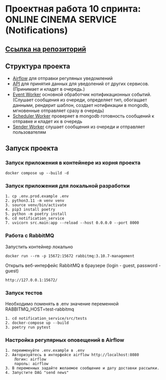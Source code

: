 # Проектная работа 10 спринта: ONLINE CINEMA SERVICE (Notifications)

## [Ссылка на репозиторий](https://github.com/SmirnovaT/notifications_sprint_1)

## Структура проекта

- [Airflow](airflow) для отправки регуляных уведомлений
- [API](notification_service/src) для принятия данных для уведолений от других сервисов. (Принимает и кладет в очередь.)
- [Event Worker](notification_service/src/event_worker) основной обработчик нотификационных событий. (Слушает
  сообщения из очереди, определяет тип, обогащает данными, рендерит шаблон, cоздает нотификации в mongodb, мгновенные
  отправляет сразу в очередь)
- [Scheduler Worker](scheduler_worker) проверяет в mongodb готовность сообщений к отправке и кладет их в очередь
- [Sender Worker](sender_worker) слушает сообщения из очереди и отправляет пользователям

## Запуск проекта

### Запуск приложения в контейнере из корня проекта

```
docker compose up --build -d
```

### Запуск приложения для локальной разработки
```
1. cp .env.prod.example .env
2. python3.11 -m venv venv
3. source venv/bin/activate
4. pip3 install poetry
5. python -m poetry install
6. cd notification_service
7. uvicorn src.main:app --reload --host 0.0.0.0 --port 8000
```

### Работа с RabbitMQ

Запустить контейнер локально

```
docker run --rm -p 15672:15672 rabbitmq:3.10.7-management
```

Открыть веб-интерфейс RabbitMQ в браузере
(login - guest, password - guest)
```
http://127.0.0.1:15672/
```

### Запуск тестов

Необходимо поменять в .env значение переменной RABBITMQ_HOST=test-rabbitmq
```
1. cd notification_service/src/tests
2. docker-compose up --build
3. poetry run pytest
 ```
### Настройка регулярных оповещений в Airflow

```
1. переименуйте .env.example в .env
2. Авторизуйтесь в интерфейсе airflow http://localhost:8080
	Логин: airflow
	пароль: airflow
3. В переменных задайте желаемое сообщение и дату доставки рассылки.
4. Запустите DAG "send news"
```